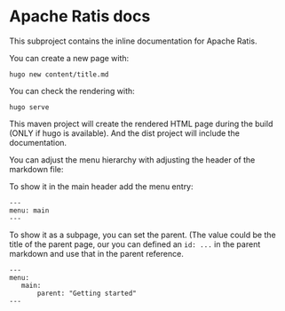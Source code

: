 <!---
  Licensed to the Apache Software Foundation (ASF) under one or more
  contributor license agreements.  See the NOTICE file distributed with
  this work for additional information regarding copyright ownership.
  The ASF licenses this file to You under the Apache License, Version 2.0
  (the "License"); you may not use this file except in compliance with
  the License.  You may obtain a copy of the License at

      http://www.apache.org/licenses/LICENSE-2.0

  Unless required by applicable law or agreed to in writing, software
  distributed under the License is distributed on an "AS IS" BASIS,
  WITHOUT WARRANTIES OR CONDITIONS OF ANY KIND, either express or implied.
  See the License for the specific language governing permissions and
  limitations under the License.
-->
# Apache Ratis docs

This subproject contains the inline documentation for Apache Ratis.

You can create a new page with:

```
hugo new content/title.md
```

You can check the rendering with:

```
hugo serve
```

This maven project will create the rendered HTML page during the build (ONLY if hugo is available).
And the dist project will include the documentation.

You can adjust the menu hierarchy with adjusting the header of the markdown file:

To show it in the main header add the menu entry:

```
---
menu: main
---
```

To show it as a subpage, you can set the parent. (The value could be the title of the parent page,
our you can defined an `id: ...` in the parent markdown and use that in the parent reference.

```
---
menu:
   main:
	   parent: "Getting started"
---
```
